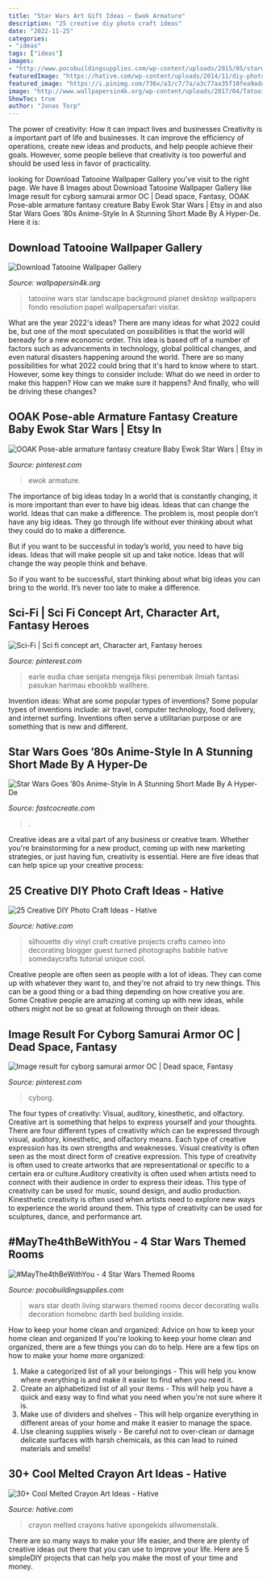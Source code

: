 ```yaml
---
title: "Star Wars Art Gift Ideas ~ Ewok Armature"
description: "25 creative diy photo craft ideas"
date: "2022-11-25"
categories:
- "ideas"
tags: ["ideas"]
images:
- "http://www.pocobuildingsupplies.com/wp-content/uploads/2015/05/starwars-living-room.jpg"
featuredImage: "https://hative.com/wp-content/uploads/2014/11/diy-photo-craft-ideas/18-diy-photo-craft-ideas.jpg"
featured_image: "https://i.pinimg.com/736x/a3/c7/7a/a3c77aa35f10fea9addeffa44c5c8a79.jpg"
image: "http://www.wallpapersin4k.org/wp-content/uploads/2017/04/Tatooine-Wallpaper-15.jpg"
ShowToc: true
author: "Jonas Torp"
---
```



The power of creativity: How it can impact lives and businesses
Creativity is a important part of life and businesses. It can improve the efficiency of operations, create new ideas and products, and help people achieve their goals. However, some people believe that creativity is too powerful and should be used less in favor of practicality.

	

		
looking for Download Tatooine Wallpaper Gallery you've visit to the right page. We have 8 Images about Download Tatooine Wallpaper Gallery like Image result for cyborg samurai armor OC | Dead space, Fantasy, OOAK Pose-able armature fantasy creature Baby Ewok Star Wars | Etsy in and also Star Wars Goes ’80s Anime-Style In A Stunning Short Made By A Hyper-De. Here it is:
		
    
## Download Tatooine Wallpaper Gallery

<img loading=lazy src="http://www.wallpapersin4k.org/wp-content/uploads/2017/04/Tatooine-Wallpaper-15.jpg" onerror="this.onerror=null;this.src='https://tse4.mm.bing.net/th?id=OIP.xGMki-CWOKGq5LhgitiA9wHaEK&amp;pid=15.1';" alt="Download Tatooine Wallpaper Gallery">

_Source: wallpapersin4k.org_

>tatooine wars star landscape background planet desktop wallpapers fondo resolution papel wallpapersafari visitar. 

	

What are the year 2022's ideas?
There are many ideas for what 2022 could be, but one of the most speculated on possibilities is that the world will beready for a new economic order. This idea is based off of a number of factors such as advancements in technology, global political changes, and even natural disasters happening around the world. There are so many possibilities for what 2022 could bring that it's hard to know where to start. However, some key things to consider include: What do we need in order to make this happen? How can we make sure it happens? And finally, who will be driving these changes?

    
## OOAK Pose-able Armature Fantasy Creature Baby Ewok Star Wars | Etsy In

<img loading=lazy src="https://i.pinimg.com/736x/ad/21/2f/ad212f72ac7a180ca07856d35fe32745.jpg" onerror="this.onerror=null;this.src='https://tse3.mm.bing.net/th?id=OIP.lgt7AujULIaU3PJZHcEidwHaJ3&amp;pid=15.1';" alt="OOAK Pose-able armature fantasy creature Baby Ewok Star Wars | Etsy in">

_Source: pinterest.com_

>ewok armature. 

	

The importance of big ideas today
In a world that is constantly changing, it is more important than ever to have big ideas. Ideas that can change the world. Ideas that can make a difference.
The problem is, most people don’t have any big ideas. They go through life without ever thinking about what they could do to make a difference.

But if you want to be successful in today’s world, you need to have big ideas. Ideas that will make people sit up and take notice. Ideas that will change the way people think and behave.

So if you want to be successful, start thinking about what big ideas you can bring to the world. It’s never too late to make a difference.

    
## Sci-Fi | Sci Fi Concept Art, Character Art, Fantasy Heroes

<img loading=lazy src="https://i.pinimg.com/736x/a3/c7/7a/a3c77aa35f10fea9addeffa44c5c8a79.jpg" onerror="this.onerror=null;this.src='https://tse2.mm.bing.net/th?id=OIP.sUJaUyhhzexjbHm_ugfnsAHaL2&amp;pid=15.1';" alt="Sci-Fi | Sci fi concept art, Character art, Fantasy heroes">

_Source: pinterest.com_

>earle eudia chae senjata mengeja fiksi penembak ilmiah fantasi pasukan harimau ebookbb wallhere. 

	

Invention ideas: What are some popular types of inventions?
Some popular types of inventions include: air travel, computer technology, food delivery, and internet surfing. Inventions often serve a utilitarian purpose or are something that is new and different.

    
## Star Wars Goes ’80s Anime-Style In A Stunning Short Made By A Hyper-De

<img loading=lazy src="https://images.fastcompany.net/image/upload/w_1280,f_auto,q_auto,fl_lossy/fc/3044232-poster-p-2-tie-fighter-still.jpg" onerror="this.onerror=null;this.src='https://tse1.mm.bing.net/th?id=OIP.K69vOA7F14hg0caLRRtL0gHaEK&amp;pid=15.1';" alt="Star Wars Goes ’80s Anime-Style In A Stunning Short Made By A Hyper-De">

_Source: fastcocreate.com_

>. 

	

Creative ideas are a vital part of any business or creative team. Whether you're brainstorming for a new product, coming up with new marketing strategies, or just having fun, creativity is essential. Here are five ideas that can help spice up your creative process:

    
## 25 Creative DIY Photo Craft Ideas - Hative

<img loading=lazy src="https://hative.com/wp-content/uploads/2014/11/diy-photo-craft-ideas/18-diy-photo-craft-ideas.jpg" onerror="this.onerror=null;this.src='https://tse3.mm.bing.net/th?id=OIP.Ub9w3d82j3XJNWB5e_IndQAAAA&amp;pid=15.1';" alt="25 Creative DIY Photo Craft Ideas - Hative">

_Source: hative.com_

>silhouette diy vinyl craft creative projects crafts cameo into decorating blogger guest turned photographs babble hative somedaycrafts tutorial unique cool. 

	

Creative people are often seen as people with a lot of ideas. They can come up with whatever they want to, and they're not afraid to try new things. This can be a good thing or a bad thing depending on how creative you are. Some Creative people are amazing at coming up with new ideas, while others might not be so great at following through on their ideas.

    
## Image Result For Cyborg Samurai Armor OC | Dead Space, Fantasy

<img loading=lazy src="https://i.pinimg.com/736x/2a/c6/4b/2ac64b1901ce60a2f24c5b1de20f18ef.jpg" onerror="this.onerror=null;this.src='https://tse4.mm.bing.net/th?id=OIP.2BUuGdKuyVwS3SBGvlrIaAHaKd&amp;pid=15.1';" alt="Image result for cyborg samurai armor OC | Dead space, Fantasy">

_Source: pinterest.com_

>cyborg. 

	

The four types of creativity: Visual, auditory, kinesthetic, and olfactory.
Creative art is something that helps to express yourself and your thoughts. There are four different types of creativity which can be expressed through visual, auditory, kinesthetic, and olfactory means. Each type of creative expression has its own strengths and weaknesses. Visual creativity is often seen as the most direct form of creative expression. This type of creativity is often used to create artworks that are representational or specific to a certain era or culture.Auditory creativity is often used when artists need to connect with their audience in order to express their ideas. This type of creativity can be used for music, sound design, and audio production. Kinesthetic creativity is often used when artists need to explore new ways to experience the world around them. This type of creativity can be used for sculptures, dance, and performance art.

    
## #MayThe4thBeWithYou - 4 Star Wars Themed Rooms

<img loading=lazy src="http://www.pocobuildingsupplies.com/wp-content/uploads/2015/05/starwars-living-room.jpg" onerror="this.onerror=null;this.src='https://tse3.mm.bing.net/th?id=OIP.UP2j_Rg1_O28B9kPfv-xIQHaFj&amp;pid=15.1';" alt="#MayThe4thBeWithYou - 4 Star Wars Themed Rooms">

_Source: pocobuildingsupplies.com_

>wars star death living starwars themed rooms decor decorating walls decoration homebnc darth bed building inside. 

	

How to keep your home clean and organized: Advice on how to keep your home clean and organized
If you're looking to keep your home clean and organized, there are a few things you can do to help. Here are a few tips on how to make your home more organized: 
1. Make a categorized list of all your belongings - This will help you know where everything is and make it easier to find when you need it. 
2. Create an alphabetized list of all your items - This will help you have a quick and easy way to find what you need when you're not sure where it is. 
3. Make use of dividers and shelves - This will help organize everything in different areas of your home and make it easier to manage the space. 
4. Use cleaning supplies wisely - Be careful not to over-clean or damage delicate surfaces with harsh chemicals, as this can lead to ruined materials and smells!

    
## 30+ Cool Melted Crayon Art Ideas - Hative

<img loading=lazy src="http://hative.com/wp-content/uploads/2014/04/melted-crayon-art/7-you-are-my-sunshine.jpg" onerror="this.onerror=null;this.src='https://tse1.mm.bing.net/th?id=OIP.wfYKYZ7HG_57JvzGlN3VtgHaJ4&amp;pid=15.1';" alt="30+ Cool Melted Crayon Art Ideas - Hative">

_Source: hative.com_

>crayon melted crayons hative spongekids allwomenstalk. 

	

There are so many ways to make your life easier, and there are plenty of creative ideas out there that you can use to improve your life. Here are 5 simpleDIY projects that can help you make the most of your time and money.

